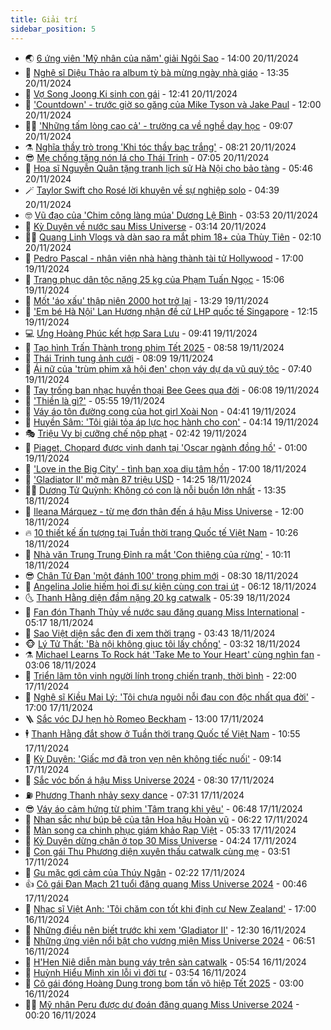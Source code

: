 ```yaml
---
title: Giải trí
sidebar_position: 5
---
```


<!-- vnexpress-giai-tri:START -->
- 🌏 [6 ứng viên &#39;Mỹ nhân của năm&#39; giải Ngôi Sao](https://vnexpress.net/6-ung-vien-my-nhan-cua-nam-giai-ngoi-sao-4818371.html) - 14:00 20/11/2024
- 💫 [Nghệ sĩ Diệu Thảo ra album tỳ bà mừng ngày nhà giáo](https://vnexpress.net/nghe-si-dieu-thao-ra-album-ty-ba-mung-ngay-nha-giao-4818359.html) - 13:35 20/11/2024
- 🌮 [Vợ Song Joong Ki sinh con gái](https://vnexpress.net/vo-song-joong-ki-sinh-con-gai-4818450.html) - 12:41 20/11/2024
- 🧠 [&#39;Countdown&#39; - trước giờ so găng của Mike Tyson và Jake Paul](https://vnexpress.net/giai-tri/phim/thu-vien-phim/countdown-paul-vs-tyson-752) - 12:00 20/11/2024
- 👨‍🏫 [&#39;Những tấm lòng cao cả&#39; - trường ca về nghề dạy học](https://vnexpress.net/nhung-tam-long-cao-ca-truong-ca-ve-nghe-day-hoc-4818101.html) - 09:07 20/11/2024
- ⚗️ [Nghĩa thầy trò trong &#39;Khi tóc thầy bạc trắng&#39;](https://vnexpress.net/nghia-thay-tro-trong-khi-toc-thay-bac-trang-4817756.html) - 08:21 20/11/2024
- 😎 [Mẹ chồng tặng nón lá cho Thái Trinh](https://vnexpress.net/me-chong-tang-non-la-cho-thai-trinh-4818102.html) - 07:05 20/11/2024
- 🫣 [Họa sĩ Nguyễn Quân tặng tranh lịch sử Hà Nội cho bảo tàng](https://vnexpress.net/hoa-si-nguyen-quan-tang-tranh-lich-su-ha-noi-cho-bao-tang-4818137.html) - 05:46 20/11/2024
- 🪄 [Taylor Swift cho Rosé lời khuyên về sự nghiệp solo](https://vnexpress.net/taylor-swift-cho-rose-loi-khuyen-ve-su-nghiep-solo-4818099.html) - 04:39 20/11/2024
- 🤓 [Vũ đạo của &#39;Chim công làng múa&#39; Dương Lệ Bình](https://vnexpress.net/vu-dao-cua-chim-cong-lang-mua-duong-le-binh-4818138.html) - 03:53 20/11/2024
- 🫶 [Kỳ Duyên về nước sau Miss Universe](https://vnexpress.net/ky-duyen-ve-nuoc-sau-miss-universe-4818114.html) - 03:14 20/11/2024
- 🧑‍🏫 [Quang Linh Vlogs và dàn sao ra mắt phim 18+ của Thùy Tiên](https://vnexpress.net/quang-linh-vlogs-va-dan-sao-ra-mat-phim-18-cua-thuy-tien-4818073.html) - 02:10 20/11/2024
- 🦄 [Pedro Pascal - nhân viên nhà hàng thành tài tử Hollywood](https://vnexpress.net/pedro-pascal-nhan-vien-nha-hang-thanh-tai-tu-hollywood-4817668.html) - 17:00 19/11/2024
- 💫 [Trang phục dân tộc nặng 25 kg của Phạm Tuấn Ngọc](https://vnexpress.net/trang-phuc-dan-toc-nang-25-kg-cua-pham-tuan-ngoc-4818010.html) - 15:06 19/11/2024
- 🎊 [Mốt &#39;áo xấu&#39; thập niên 2000 hot trở lại](https://vnexpress.net/mot-ao-xau-thap-nien-2000-hot-tro-lai-4817949.html) - 13:29 19/11/2024
- 👹 [&#39;Em bé Hà Nội&#39; Lan Hương nhận đề cử LHP quốc tế Singapore](https://vnexpress.net/em-be-ha-noi-lan-huong-nhan-de-cu-lhp-quoc-te-singapore-4817981.html) - 12:15 19/11/2024
- 💻 [Ưng Hoàng Phúc kết hợp Sara Lưu](https://vnexpress.net/ung-hoang-phuc-ket-hop-sara-luu-4816883.html) - 09:41 19/11/2024
- 🤡 [Tạo hình Trấn Thành trong phim Tết 2025](https://vnexpress.net/tao-hinh-tran-thanh-trong-phim-tet-2025-4817884.html) - 08:58 19/11/2024
- 🥰 [Thái Trinh tung ảnh cưới](https://vnexpress.net/thai-trinh-tung-anh-cuoi-4817867.html) - 08:09 19/11/2024
- 🚀 [Ái nữ của &#39;trùm phim xã hội đen&#39; chọn váy dự dạ vũ quý tộc](https://vnexpress.net/ai-nu-cua-trum-phim-xa-hoi-den-chon-vay-du-da-vu-quy-toc-4817849.html) - 07:40 19/11/2024
- 📝 [Tay trống ban nhạc huyền thoại Bee Gees qua đời](https://vnexpress.net/tay-trong-ban-nhac-huyen-thoai-bee-gees-qua-doi-4817770.html) - 06:08 19/11/2024
- 🐲 [&#39;Thiền là gì?&#39;](https://vnexpress.net/thien-la-gi-4816723.html) - 05:55 19/11/2024
- 🎃 [Váy áo tôn đường cong của hot girl Xoài Non](https://vnexpress.net/vay-ao-ton-duong-cong-cua-hot-girl-xoai-non-4817736.html) - 04:41 19/11/2024
- 🤠 [Huyền Sâm: &#39;Tôi giải tỏa áp lực học hành cho con&#39;](https://vnexpress.net/huyen-sam-toi-giai-toa-ap-luc-hoc-hanh-cho-con-4817354.html) - 04:14 19/11/2024
- 🎭 [Triệu Vy bị cưỡng chế nộp phạt](https://vnexpress.net/trieu-vy-bi-cuong-che-nop-phat-4817649.html) - 02:42 19/11/2024
- 🧰 [Piaget, Chopard được vinh danh tại &#39;Oscar ngành đồng hồ&#39;](https://vnexpress.net/piaget-chopard-duoc-vinh-danh-tai-oscar-nganh-dong-ho-4817360.html) - 01:00 19/11/2024
- 🦍 [&#39;Love in the Big City&#39; - tình bạn xoa dịu tâm hồn](https://vnexpress.net/giai-tri/phim/thu-vien-phim/love-in-the-big-city-751) - 17:00 18/11/2024
- 🌝 [&#39;Gladiator II&#39; mở màn 87 triệu USD](https://vnexpress.net/gladiator-ii-mo-man-87-trieu-usd-4817504.html) - 14:25 18/11/2024
- 🧑‍💻 [Dương Tử Quỳnh: Không có con là nỗi buồn lớn nhất](https://vnexpress.net/duong-tu-quynh-khong-co-con-la-noi-buon-lon-nhat-4817518.html) - 13:35 18/11/2024
- 🥸 [Ileana Márquez - từ mẹ đơn thân đến á hậu Miss Universe](https://vnexpress.net/ileana-marquez-tu-me-don-than-den-a-hau-miss-universe-4817260.html) - 12:00 18/11/2024
- 🔥 [10 thiết kế ấn tượng tại Tuần thời trang Quốc tế Việt Nam](https://vnexpress.net/10-thiet-ke-an-tuong-tai-tuan-thoi-trang-quoc-te-viet-nam-4817472.html) - 10:26 18/11/2024
- 🐎 [Nhà văn Trung Trung Đỉnh ra mắt &#39;Con thiêng của rừng&#39;](https://vnexpress.net/nha-van-trung-trung-dinh-ra-mat-con-thieng-cua-rung-4817284.html) - 10:11 18/11/2024
- 😎 [Chân Tử Đan &#39;một đánh 100&#39; trong phim mới](https://vnexpress.net/chan-tu-dan-mot-danh-100-trong-phim-moi-4817311.html) - 08:30 18/11/2024
- 🦄 [Angelina Jolie hiếm hoi đi sự kiện cùng con trai út](https://vnexpress.net/angelina-jolie-hiem-hoi-di-su-kien-cung-con-trai-ut-4817328.html) - 06:12 18/11/2024
- 🌜 [Thanh Hằng diện đầm nặng 20 kg catwalk](https://vnexpress.net/thanh-hang-dien-dam-nang-20-kg-catwalk-4817290.html) - 05:39 18/11/2024
- 🚦 [Fan đón Thanh Thủy về nước sau đăng quang Miss International](https://vnexpress.net/fan-don-thanh-thuy-ve-nuoc-sau-dang-quang-miss-international-4817230.html) - 05:17 18/11/2024
- 🧐 [Sao Việt diện sắc đen đi xem thời trang](https://vnexpress.net/sao-viet-dien-sac-den-di-xem-thoi-trang-4817257.html) - 03:43 18/11/2024
- 🐵 [Lý Tử Thất: &#39;Bà nội không giục tôi lấy chồng&#39;](https://vnexpress.net/ly-tu-that-ba-noi-khong-giuc-toi-lay-chong-4817207.html) - 03:32 18/11/2024
- ⚗️ [Michael Learns To Rock hát &#39;Take Me to Your Heart&#39; cùng nghìn fan](https://vnexpress.net/michael-learns-to-rock-hat-take-me-to-your-heart-cung-nghin-fan-4817162.html) - 03:06 18/11/2024
- 👺 [Triển lãm tôn vinh người lính trong chiến tranh, thời bình](https://vnexpress.net/trien-lam-ton-vinh-nguoi-linh-trong-chien-tranh-thoi-binh-4817088.html) - 22:00 17/11/2024
- 🌊 [Nghệ sĩ Kiều Mai Lý: &#39;Tôi chưa nguôi nỗi đau con độc nhất qua đời&#39;](https://vnexpress.net/nghe-si-kieu-mai-ly-toi-chua-nguoi-noi-dau-con-doc-nhat-qua-doi-4816473.html) - 17:00 17/11/2024
- 🪜 [Sắc vóc DJ hẹn hò Romeo Beckham](https://vnexpress.net/sac-voc-dj-hen-ho-romeo-beckham-4817095.html) - 13:00 17/11/2024
- 🕴 [Thanh Hằng đắt show ở Tuần thời trang Quốc tế Việt Nam](https://vnexpress.net/thanh-hang-dat-show-o-tuan-thoi-trang-quoc-te-viet-nam-4817040.html) - 10:55 17/11/2024
- 💃 [Kỳ Duyên: &#39;Giấc mơ đã trọn vẹn nên không tiếc nuối&#39;](https://vnexpress.net/ky-duyen-giac-mo-da-tron-ven-nen-khong-tiec-nuoi-4817059.html) - 09:14 17/11/2024
- 🦄 [Sắc vóc bốn á hậu Miss Universe 2024](https://vnexpress.net/sac-voc-bon-a-hau-miss-universe-2024-4817055.html) - 08:30 17/11/2024
- ⛽️ [Phương Thanh nhảy sexy dance](https://vnexpress.net/phuong-thanh-nhay-sexy-dance-4816937.html) - 07:31 17/11/2024
- 😎 [Váy áo cảm hứng từ phim &#39;Tâm trạng khi yêu&#39;](https://vnexpress.net/vay-ao-cam-hung-tu-phim-tam-trang-khi-yeu-4817028.html) - 06:48 17/11/2024
- 🌊 [Nhan sắc như búp bê của tân Hoa hậu Hoàn vũ](https://vnexpress.net/nhan-sac-nhu-bup-be-cua-tan-hoa-hau-hoan-vu-4817043.html) - 06:22 17/11/2024
- 🐲 [Màn song ca chinh phục giám khảo Rap Việt](https://vnexpress.net/man-song-ca-chinh-phuc-giam-khao-rap-viet-4816982.html) - 05:33 17/11/2024
- 💂 [Kỳ Duyên dừng chân ở top 30 Miss Universe](https://vnexpress.net/ky-duyen-dung-chan-o-top-30-miss-universe-4816936.html) - 04:24 17/11/2024
- 🙉 [Con gái Thu Phương diện xuyên thấu catwalk cùng mẹ](https://vnexpress.net/con-gai-thu-phuong-dien-xuyen-thau-catwalk-cung-me-4816980.html) - 03:51 17/11/2024
- 💪 [Gu mặc gợi cảm của Thúy Ngân](https://vnexpress.net/gu-mac-goi-cam-cua-thuy-ngan-4816789.html) - 02:22 17/11/2024
- 👍 [Cô gái Đan Mạch 21 tuổi đăng quang Miss Universe 2024](https://vnexpress.net/co-gai-dan-mach-21-tuoi-dang-quang-miss-universe-2024-4816891-tong-thuat.html) - 00:46 17/11/2024
- 💪 [Nhạc sĩ Việt Anh: &#39;Tôi chăm con tốt khi định cư New Zealand&#39;](https://vnexpress.net/nhac-si-viet-anh-toi-cham-con-tot-khi-dinh-cu-new-zealand-4814781.html) - 17:00 16/11/2024
- 💄 [Những điều nên biết trước khi xem &#39;Gladiator II&#39;](https://vnexpress.net/nhung-dieu-nen-biet-truoc-khi-xem-gladiator-ii-4816342.html) - 12:30 16/11/2024
- 🦩 [Những ứng viên nổi bật cho vương miện Miss Universe 2024](https://vnexpress.net/nhung-ung-vien-noi-bat-cho-vuong-mien-miss-universe-2024-4816769.html) - 06:51 16/11/2024
- 🥸 [H&#39;Hen Niê diễn màn bung váy trên sàn catwalk](https://vnexpress.net/h-hen-nie-dien-man-bung-vay-tren-san-catwalk-4816792.html) - 05:54 16/11/2024
- 🧰 [Huỳnh Hiểu Minh xin lỗi vì đời tư](https://vnexpress.net/huynh-hieu-minh-xin-loi-vi-doi-tu-4816742.html) - 03:54 16/11/2024
- 💼 [Cô gái đóng Hoàng Dung trong bom tấn võ hiệp Tết 2025](https://vnexpress.net/co-gai-dong-hoang-dung-trong-bom-tan-vo-hiep-tet-2025-4816512.html) - 03:00 16/11/2024
- 🧑‍💻 [Mỹ nhân Peru được dự đoán đăng quang Miss Universe 2024](https://vnexpress.net/my-nhan-peru-duoc-du-doan-dang-quang-miss-universe-2024-4816655.html) - 00:20 16/11/2024<!-- vnexpress-giai-tri:END -->
